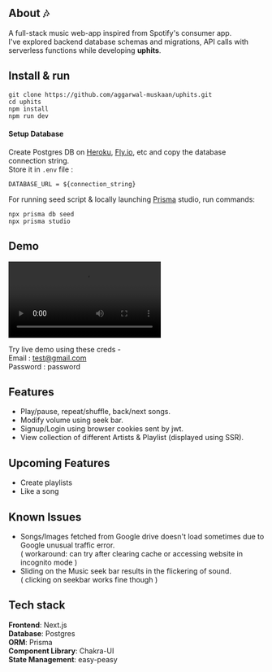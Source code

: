 ## About 🎶

A full-stack music web-app inspired from Spotify's consumer app.  
I've explored backend database schemas and migrations, API calls with serverless functions while developing **uphits**.

## Install & run

```
git clone https://github.com/aggarwal-muskaan/uphits.git
cd uphits
npm install
npm run dev
```

#### Setup Database

Create Postgres DB on [Heroku](https://www.heroku.com/), [Fly.io](https://fly.io/), etc and copy the database connection string.  
Store it in `.env` file :

```
DATABASE_URL = ${connection_string}
```

For running seed script & locally launching [Prisma](https://www.prisma.io/docs/concepts/components/prisma-studio) studio, run commands:

```
npx prisma db seed
npx prisma studio
```

## Demo

![uphits-demo-video](public/uphits.mp4)

Try live demo using these creds -  
Email : test@gmail.com  
Password : password

## Features

- Play/pause, repeat/shuffle, back/next songs.
- Modify volume using seek bar.
- Signup/Login using browser cookies sent by jwt.
- View collection of different Artists & Playlist (displayed using SSR).

## Upcoming Features

- Create playlists
- Like a song

## Known Issues

- Songs/Images fetched from Google drive doesn't load sometimes due to Google unusual traffic error.  
  ( workaround: can try after clearing cache or accessing website in incognito mode )
- Sliding on the Music seek bar results in the flickering of sound.  
  ( clicking on seekbar works fine though )

## Tech stack

**Frontend**: Next.js  
**Database**: Postgres  
**ORM**: Prisma  
**Component Library**: Chakra-UI  
**State Management**: easy-peasy
